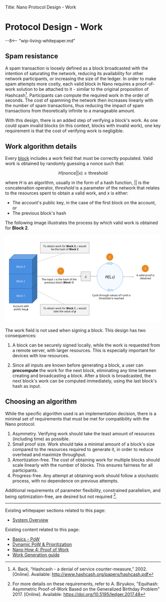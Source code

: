 Title: Nano Protocol Design - Work

# Protocol Design - Work

--8<-- "wip-living-whitepaper.md"

## Spam resistance

A spam transaction is loosely defined as a block broadcasted with the intention of saturating the network, reducing its availability for other network participants, or increasing the size of the ledger. In order to make spam attempts more costly, each valid block in Nano requires a proof-of-work solution to be attached to it - similar to the original proposition of Hashcash[^1]. Participants can compute the required work in the order of seconds. The cost of spamming the network then increases linearly with the number of spam transactions, thus reducing the impact of spam transactions from theoretically infinite to a manageable amount.

With this design, there is an added step of verifying a block's work. As one could spam invalid blocks (in this context, blocks with invalid work), one key requirement is that the cost of verifying work is negligible.

## Work algorithm details

Every [block](../blocks) includes a work field that must be correctly populated. Valid work is obtained by randomly guessing a nonce such that:

$$
H(\text{nonce} || \text{x}) \ge \text{threshold}
$$

where $H$ is an algorithm, usually in the form of a hash function, $||$ is the concatenation operator, $threshold$ is a parameter of the network that relates to the resources spent to obtain a valid work, and $x$ is either:

- The account's public key, in the case of the first block on the account, or
- The previous block's hash

The following image illustrates the process by which valid work is obtained for **Block 2**.

![generate-work](/images/whitepaper/generate-work.svg)

The work field is not used when signing a block. This design has two consequences:

1. A block can be securely signed locally, while the work is requested from a remote server, with larger resources. This is especially important for devices with low resources.

2. Since all inputs are known before generating a block, a user can **precompute** the work for the next block, eliminating any time between creating and broadcasting a block. After a block is broadcasted, the next block's work can be computed immediately, using the last block's hash as input. 

## Choosing an algorithm

While the specific algorithm used is an implementation decision, there is a minimal set of requirements that must be met for compatibility with the Nano protocol.

1. Asymmetry. Verifying work should take the least amount of resources (including time) as possible.
1. Small proof size. Work should take a minimal amount of a block's size compared to the resources required to generate it, in order to reduce overhead and maximize throughput.
1. Amortization-free. The cost of obtaining work for multiple blocks should scale linearly with the number of blocks. This ensures fairness for all participants.
1. Progress-free. Any attempt at obtaining work should follow a stochastic process, with no dependence on previous attempts.

Additional requirements of parameter flexibility, constrained parallelism, and being optimization-free, are desired but not required [^2].

---

Existing whitepaper sections related to this page:

* [System Overview](/whitepaper/english/#system-overview)

Existing content related to this page:

* [Basics - PoW](/integration-guides/the-basics/#proof-of-work)
* [Dynamic PoW & Prioritization](https://medium.com/nanocurrency/dynamic-proof-of-work-prioritization-4618b78c5be9)
* [Nano How 4: Proof of Work](https://medium.com/nano-education/nano-how-4-proof-of-work-474bf20fc7d)
* [Work Generation guide](../integration-guides/work-generation.md)

[^1]: A. Back, “Hashcash - a denial of service counter-measure,” 2002. [Online]. Available: http://www.hashcash.org/papers/hashcash.pdf
[^2]: For more details on these requirements, refer to A. Biryukov, "Equihash: Asymmetric Proof-of-Work Based on the Generalized Birthday Problem" 2017. [Online]. Available: https://doi.org/10.5195/ledger.2017.48
